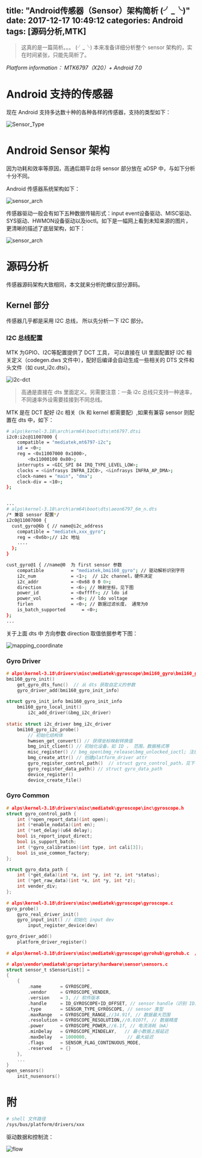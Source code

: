 title: "Android传感器（Sensor）架构简析 (╯_╰)"
date: 2017-12-17 10:49:12
categories: Android
tags: [源码分析,MTK]
---
> 这真的是一篇简析。。。 (╯_╰)  本来准备详细分析整个 sensor 架构的，实在时间紧张，只能先简析了。

*Platform information： MTK6797（X20）+ Android 7.0*

# Android 支持的传感器
现在 Android 支持多达数十种的各种各样的传感器，支持的类型如下：

![Sensor_Type](https://andylee-1258982386.cos.ap-chengdu.myqcloud.com/android/mtk/sensor_type.jpg)

# Android Sensor 架构
<!--more-->
因为功耗和效率等原因，高通后期平台将 sensor 部分放在 aDSP 中，与如下分析十分不同。

Android 传感器系统架构如下：

![sensor_arch](https://andylee-1258982386.cos.ap-chengdu.myqcloud.com/android/mtk/sensor_arch.jpg)

传感器驱动一般会有如下五种数据传输形式：input event设备驱动、MISC驱动、SYS驱动、HWMON设备驱动以及ioctl。如下是一幅网上看到未知来源的图片，更清晰的描述了底层架构，如下：

![sensor_arch](https://andylee-1258982386.cos.ap-chengdu.myqcloud.com/android/mtk/sensor_arch.png)

# 源码分析
传感器源码架构大致相同，本文就来分析陀螺仪部分源码。

## Kernel 部分
传感器几乎都是采用 I2C 总线， 所以先分析一下 I2C 部分。

### I2C 总线配置
MTK 为GPIO、I2C等配置提供了 DCT 工具， 可以直接在 UI 里面配置好 I2C 相关定义（codegen.dws 文件中），配好后编译会自动生成一些相关的 DTS 文件和头文件（如 cust_i2c.dtsi）。

![i2c-dct](https://andylee-1258982386.cos.ap-chengdu.myqcloud.com/android/mtk/i2c_dct.jpg)
> 高通是直接在 dts 里面定义。另需要注意：一条 i2c 总线只支持一种速率，不同速率外设需要挂接到不同总线。

MTK 是在 DCT 配好 i2c 相关（lk 和 kernel 都需要配）,如果有兼容 sensor 则配置在 dts 中，如下：
```bash
# alps\kernel-3.18\arch\arm64\boot\dts\mt6797.dtsi
i2c0:i2c@11007000 {
	compatible = "mediatek,mt6797-i2c";
	id = <0>;
	reg = <0x11007000 0x1000>,
		<0x11000100 0x80>;
	interrupts = <GIC_SPI 84 IRQ_TYPE_LEVEL_LOW>;
	clocks = <&infrasys INFRA_I2C0>, <&infrasys INFRA_AP_DMA>;
	clock-names = "main", "dma";
	clock-div = <10>;
};


...
# alps\kernel-3.18\arch\arm64\boot\dts\aeon6797_6m_n.dts
/* 兼容 sensor 配置*/
i2c0@11007000 {
  cust_gyro@6b { // name@i2c_address
	compatible = "mediatek,xxx_gyro";
	reg = <0x6b>;// i2c 地址
	....
  };
}

cust_gyro@1 { //name@0  为 first sensor 参数
	compatible			= "mediatek,bmi160_gyro"; // 驱动解析识别字符
	i2c_num				= <1>;  // i2c channel，硬件决定
	i2c_addr			= <0x68 0 0 0>; 
	direction			= <6>; // 映射坐标，见下图
	power_id			= <0xffff>; // ldo id
	power_vol			= <0>; // ldo voltage
	firlen				= <0>; // 数据过滤长度， 通常为0
	is_batch_supported		= <0>; 
};
...
```
关于上面 dts 中 方向参数 direction 取值依据参考下图：

![mapping_coordinate](https://andylee-1258982386.cos.ap-chengdu.myqcloud.com/android/mtk/mapping_coordinate.jpg)


### Gyro Driver
```c
# alps\kernel-3.18\drivers\misc\mediatek\gyroscope\bmi160_gyro\bmi160_gyro.c
bmi160_gyro_init()
    get_gyro_dts_func()  // 从 dts 获取自定义的参数
    gyro_driver_add(bmi160_gyro_init_info)
    
struct gyro_init_info bmi160_gyro_init_info
    bmi160_gyro_local_init()
        i2c_add_driver(&bmg_i2c_driver)
        
static struct i2c_driver bmg_i2c_driver  
    bmi160_gyro_i2c_probe()
        // 初始化结构体
        hwmsen_get_convert() // 获得坐标映射转换值
        bmg_init_client() // 初始化设备，如 ID ， 范围，数据格式等
        misc_register() // bmg_open\bmg_release\bmg_unlocked_ioctl; 注册设备，for factory mode , engineer mode , and so on
        bmg_create_attr() // 创建platform_driver attr
        gyro_register_control_path()  // struct gyro_control_path，见下 Common 部分
        gyro_register_data_path() // struct gyro_data_path
        device_register()
        device_create_file()
```
### Gyro Common
```c
# alps\kernel-3.18\drivers\misc\mediatek\gyroscope\inc\gyroscope.h    
struct gyro_control_path {
	int (*open_report_data)(int open);
	int (*enable_nodata)(int en);
	int (*set_delay)(u64 delay);
	bool is_report_input_direct;
	bool is_support_batch;
	int (*gyro_calibration)(int type, int cali[3]);
	bool is_use_common_factory;
};

struct gyro_data_path {
	int (*get_data)(int *x, int *y, int *z, int *status);
	int (*get_raw_data)(int *x, int *y, int *z);
	int vender_div;
};    
    
# alps\kernel-3.18\drivers\misc\mediatek\gyroscope\gyroscope.c    
gyro_probe()
    gyro_real_driver_init()
    gyro_input_init() // 初始化 input dev
        input_register_device(dev)

gyro_driver_add()
    platform_driver_register()
    
# alps\kernel-3.18\drivers\misc\mediatek\gyroscope\gyrohub\gyrohub.c  // sensorhub   
```

```c
# alps\vendor\mediatek\proprietary\hardware\sensor\sensors.c
struct sensor_t sSensorList[] =
{
    {
        .name       = GYROSCOPE,
        .vendor     = GYROSCOPE_VENDER,
        .version    = 3, // 软件版本
        .handle     = ID_GYROSCOPE+ID_OFFSET, // sensor handle（识别 ID）
        .type       = SENSOR_TYPE_GYROSCOPE, // sensor 类型
        .maxRange   = GYROSCOPE_RANGE,//34.91f, // 数据最大范围
        .resolution = GYROSCOPE_RESOLUTION,//0.0107f, // 数据精度
        .power      = GYROSCOPE_POWER,//6.1f, // 电流消耗（mA）
        .minDelay   = GYROSCOPE_MINDELAY,   // 最小数据上报延迟
		.maxDelay   = 1000000,               // 最大延迟
        .flags      = SENSOR_FLAG_CONTINUOUS_MODE,
        .reserved   = {}
    },
    ...
}
open_sensors()
    init_nusensors()
```
# 附 
```bash
# shell 文件路径
/sys/bus/platform/drivers/xxx
```
驱动数据和控制流：

![flow](https://andylee-1258982386.cos.ap-chengdu.myqcloud.com/android/mtk/work_flow.jpg)
